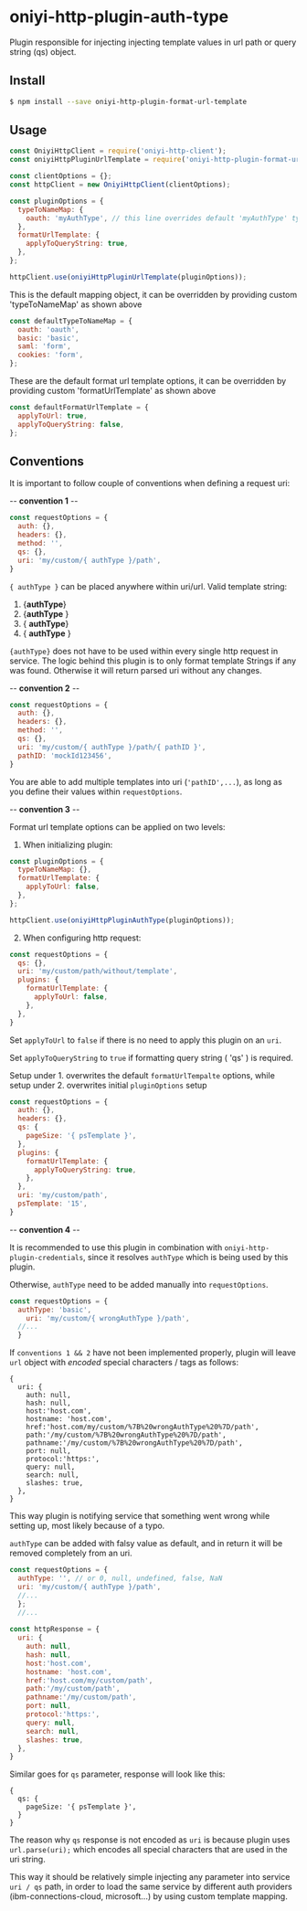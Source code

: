 # oniyi-http-plugin-auth-type
Plugin responsible for injecting injecting template values in url path or query string (qs) object.

## Install

```sh
$ npm install --save oniyi-http-plugin-format-url-template
```

## Usage
```js
const OniyiHttpClient = require('oniyi-http-client');
const oniyiHttpPluginUrlTemplate = require('oniyi-http-plugin-format-url-template');

const clientOptions = {};
const httpClient = new OniyiHttpClient(clientOptions);

const pluginOptions = {
  typeToNameMap: {
    oauth: 'myAuthType', // this line overrides default 'myAuthType' type name, and 'myAuthType' will be injected into url if requested
  },
  formatUrlTemplate: {
    applyToQueryString: true,
  },
};

httpClient.use(oniyiHttpPluginUrlTemplate(pluginOptions));
```

This is the default mapping object, it can be overridden by providing custom 'typeToNameMap' as shown above

```js
const defaultTypeToNameMap = {
  oauth: 'oauth',
  basic: 'basic',
  saml: 'form',
  cookies: 'form',
};
```
These are the default format url template options, it can be overridden by providing custom 'formatUrlTemplate' as shown above

```js
const defaultFormatUrlTemplate = {
  applyToUrl: true,
  applyToQueryString: false,
};
```
## Conventions

It is important to follow couple of conventions when defining a request uri:

   -- **convention 1** --
   
```js
const requestOptions = {
  auth: {},
  headers: {},
  method: '',
  qs: {},
  uri: 'my/custom/{ authType }/path',
}
```

`{ authType }` can be placed anywhere within uri/url. Valid template string:

 1. {**authType**}
 2. {**authType** }
 3. { **authType**}
 4. { **authType** }

`{authType}` does not have to be used within every single http request in service. 
The logic behind this plugin is to only format template Strings if any was found. Otherwise it will return parsed uri without
any changes.

   -- **convention 2** --
   
```js
const requestOptions = {
  auth: {},
  headers: {},
  method: '',
  qs: {},
  uri: 'my/custom/{ authType }/path/{ pathID }',
  pathID: 'mockId123456',
}
```
You are able to add multiple templates into uri (`'pathID',...`), as long as you define their values within `requestOptions`.

   -- **convention 3** --
   
Format url template options can be applied on two levels:
   
   1. When initializing plugin:
   
```js
const pluginOptions = {
  typeToNameMap: {},
  formatUrlTemplate: {
    applyToUrl: false,
  },
};

httpClient.use(oniyiHttpPluginAuthType(pluginOptions));
```

   2. When configuring http request:

```js
const requestOptions = {
  qs: {},
  uri: 'my/custom/path/without/template',
  plugins: {
    formatUrlTemplate: {
      applyToUrl: false,
    },
  },
}
```

Set `applyToUrl` to `false` if there is no need to apply this plugin on an `uri`.

Set `applyToQueryString` to `true` if formatting query string ( 'qs' ) is required. 

Setup under 1. overwrites the default `formatUrlTempalte` options, while setup under 2. overwrites initial `pluginOptions` setup

```js
const requestOptions = {
  auth: {},
  headers: {},
  qs: {
    pageSize: '{ psTemplate }',
  },
  plugins: {
    formatUrlTemplate: {
      applyToQueryString: true,
    },
  },
  uri: 'my/custom/path',
  psTemplate: '15',
}
```

   -- **convention 4** --

It is recommended to use this plugin in combination with `oniyi-http-plugin-credentials`, since it resolves `authType`
which is being used by this plugin.

Otherwise, `authType` need to be added manually into `requestOptions`.
```js
const requestOptions = {
  authType: 'basic',
    uri: 'my/custom/{ wrongAuthType }/path',
  //...
  }
```

If `conventions 1 && 2` have not been implemented properly, plugin will leave `url` object with _encoded_ special 
characters / tags as follows:
```
{
  uri: {
    auth: null,
    hash: null,
    host:'host.com',
    hostname: 'host.com',
    href:'host.com/my/custom/%7B%20wrongAuthType%20%7D/path',
    path:'/my/custom/%7B%20wrongAuthType%20%7D/path',
    pathname:'/my/custom/%7B%20wrongAuthType%20%7D/path',
    port: null,
    protocol:'https:',
    query: null,
    search: null,
    slashes: true,
  },
}
```

This way plugin is notifying service that something went wrong while setting up, most likely because of a typo. 

`authType` can be added with falsy value as default, and in return it will
be removed completely from an uri.
```js
const requestOptions = {
  authType: '', // or 0, null, undefined, false, NaN
  uri: 'my/custom/{ authType }/path',
  //...
  };
  //...
  
const httpResponse = {
  uri: {
    auth: null,
    hash: null,
    host:'host.com',
    hostname: 'host.com',
    href:'host.com/my/custom/path',
    path:'/my/custom/path',
    pathname:'/my/custom/path',
    port: null,
    protocol:'https:',
    query: null,
    search: null,
    slashes: true,
  },
}
```

Similar goes for `qs` parameter, response will look like this:
```
{
  qs: {
    pageSize: '{ psTemplate }',
  }
}

```
 
The reason why `qs` response is not encoded as `uri` is because plugin uses `url.parse(uri);` which encodes
all special characters that are used in the uri string. 

This way it should be relatively simple injecting any parameter into service `uri / qs` path, in order to load the same
service by different auth providers (ibm-connections-cloud, microsoft...) by using custom template mapping.